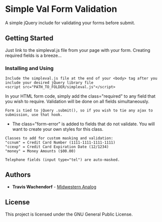 # Simple Val Form Validation

A simple jQuery include for validating your forms before submit.

## Getting Started

Just link to the simpleval.js file from your page with your form. Creating required fields is a breeze...

### Installing and Using

```
Include the simpleval.js file at the end of your <body> tag after you include your desired jQuery library file
<script src="PATH_TO_FOLDER/simpleval.js"</script>
```
In your HTML form code, simply add the class="required" to any field that you wish to require. Validation will be done on all fields simultaneously.
```
Form is tied to jQuery .submit(), so if you wish to tie any ajax to submission, use that hook.
```

* The class="form-error" is added to fields that do not validate. You will want to create your own styles for this class.
```
Classes to add for custom masking and validation:
"ccnum" = Credit Card Number (1111-1111-1111-1111)
"ccexp" = Credit Card Expiration Date (12/1234)
"money" = Money Amounts ($00.00)

Telephone fields (input type="tel") are auto-masked.
```

## Authors

* **Travis Wachendorf** - [Midwestern Analog](https://github.com/magnifiedman)

## License

This project is licensed under the GNU General Public License.
